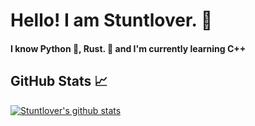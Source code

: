 # Hello! I am Stuntlover. 👋
#### I know Python 🐍, Rust. 🦀 and I'm currently learning C++

## GitHub Stats 📈
[![Stuntlover's github stats](https://github-readme-stats.vercel.app/api?username=Stuntlover-TM)](https://github.com/Stuntlover-TM/github-readme-stats)
